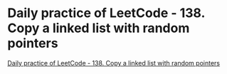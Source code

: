 # Daily practice of LeetCode - 138. Copy a linked list with random pointers
[Daily practice of LeetCode - 138. Copy a linked list with random pointers](https://aiwithcloud.com/2022/09/15/daily_practice_of_leetcode___138-_copy_a_linked_list_with_random_pointers/)